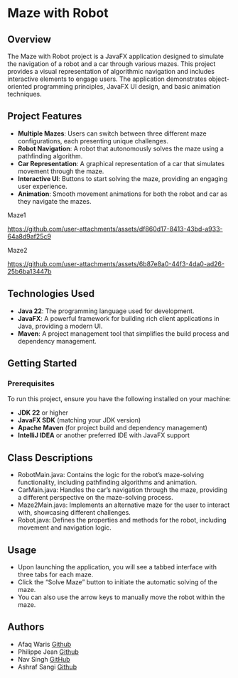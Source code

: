 # Maze with Robot

## Overview
The Maze with Robot project is a JavaFX application designed to simulate the navigation of a robot and a car through various mazes. This project provides a visual representation of algorithmic navigation and includes interactive elements to engage users. The application demonstrates object-oriented programming principles, JavaFX UI design, and basic animation techniques.

## Project Features
- **Multiple Mazes**: Users can switch between three different maze configurations, each presenting unique challenges.
- **Robot Navigation**: A robot that autonomously solves the maze using a pathfinding algorithm.
- **Car Representation**: A graphical representation of a car that simulates movement through the maze.
- **Interactive UI**: Buttons to start solving the maze, providing an engaging user experience.
- **Animation**: Smooth movement animations for both the robot and car as they navigate the mazes.


Maze1 

https://github.com/user-attachments/assets/df860d17-8413-43bd-a933-64a8d9af25c9

Maze2 

https://github.com/user-attachments/assets/6b87e8a0-44f3-4da0-ad26-25b6ba13447b




## Technologies Used
- **Java 22**: The programming language used for development.
- **JavaFX**: A powerful framework for building rich client applications in Java, providing a modern UI.
- **Maven**: A project management tool that simplifies the build process and dependency management.

## Getting Started

### Prerequisites
To run this project, ensure you have the following installed on your machine:
- **JDK 22** or higher
- **JavaFX SDK** (matching your JDK version)
- **Apache Maven** (for project build and dependency management)
- **IntelliJ IDEA** or another preferred IDE with JavaFX support

## Class Descriptions

- RobotMain.java: Contains the logic for the robot’s maze-solving functionality, including pathfinding algorithms and animation.
- CarMain.java: Handles the car’s navigation through the maze, providing a different perspective on the maze-solving process.
- Maze2Main.java: Implements an alternative maze for the user to interact with, showcasing different challenges.
- Robot.java: Defines the properties and methods for the robot, including movement and navigation logic.

## Usage

- Upon launching the application, you will see a tabbed interface with three tabs for each maze.
- Click the “Solve Maze” button to initiate the automatic solving of the maze.
- You can also use the arrow keys to manually move the robot within the maze.

## Authors

- Afaq Waris
[Github](https://github.com/Afaq136)
- Philippe Jean
[Github](https://github.com/Philippe-Je)
- Nav Singh
[GitHub](https://github.com/nav7FSC)
- Ashraf Sangi 
[Github](https://github.com/ashsangi)
